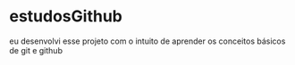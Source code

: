 # estudosGithub
eu desenvolvi esse projeto com o intuito de aprender os conceitos básicos de git e github
